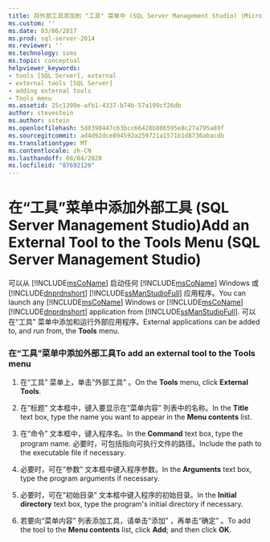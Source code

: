 ```yaml
---
title: 将外部工具添加到 "工具" 菜单中 (SQL Server Management Studio) |Microsoft Docs
ms.custom: ''
ms.date: 03/06/2017
ms.prod: sql-server-2014
ms.reviewer: ''
ms.technology: ssms
ms.topic: conceptual
helpviewer_keywords:
- tools [SQL Server], external
- external tools [SQL Server]
- adding external tools
- Tools menu
ms.assetid: 25c1399e-afb1-4337-b74b-57a199cf26db
author: stevestein
ms.author: sstein
ms.openlocfilehash: 5d0390447c63bcc66428b886595e8c27a795a89f
ms.sourcegitcommit: ad4d92dce894592a259721a1571b1d8736abacdb
ms.translationtype: MT
ms.contentlocale: zh-CN
ms.lasthandoff: 08/04/2020
ms.locfileid: "87692120"
---
```

# <a name="add-an-external-tool-to-the-tools-menu-sql-server-management-studio"></a><span data-ttu-id="fcbbf-102">在“工具”菜单中添加外部工具 (SQL Server Management Studio)</span><span class="sxs-lookup"><span data-stu-id="fcbbf-102">Add an External Tool to the Tools Menu (SQL Server Management Studio)</span></span>
  <span data-ttu-id="fcbbf-103">可以从 [!INCLUDE[msCoName](../includes/msconame-md.md)] 启动任何 [!INCLUDE[msCoName](../includes/msconame-md.md)] Windows 或 [!INCLUDE[dnprdnshort](../includes/dnprdnshort-md.md)] [!INCLUDE[ssManStudioFull](../includes/ssmanstudiofull-md.md)] 应用程序。</span><span class="sxs-lookup"><span data-stu-id="fcbbf-103">You can launch any [!INCLUDE[msCoName](../includes/msconame-md.md)] Windows or [!INCLUDE[msCoName](../includes/msconame-md.md)] [!INCLUDE[dnprdnshort](../includes/dnprdnshort-md.md)] application from [!INCLUDE[ssManStudioFull](../includes/ssmanstudiofull-md.md)].</span></span> <span data-ttu-id="fcbbf-104">可以在“工具”  菜单中添加和运行外部应用程序。</span><span class="sxs-lookup"><span data-stu-id="fcbbf-104">External applications can be added to, and run from, the **Tools** menu.</span></span>  
  
### <a name="to-add-an-external-tool-to-the-tools-menu"></a><span data-ttu-id="fcbbf-105">在“工具”菜单中添加外部工具</span><span class="sxs-lookup"><span data-stu-id="fcbbf-105">To add an external tool to the Tools menu</span></span>  
  
1.  <span data-ttu-id="fcbbf-106">在“工具”  菜单上，单击“外部工具”  。</span><span class="sxs-lookup"><span data-stu-id="fcbbf-106">On the **Tools** menu, click **External Tools**.</span></span>  
  
2.  <span data-ttu-id="fcbbf-107">在“标题”  文本框中，键入要显示在“菜单内容”  列表中的名称。</span><span class="sxs-lookup"><span data-stu-id="fcbbf-107">In the **Title** text box, type the name you want to appear in the **Menu contents** list.</span></span>  
  
3.  <span data-ttu-id="fcbbf-108">在“命令”  文本框中，键入程序名。</span><span class="sxs-lookup"><span data-stu-id="fcbbf-108">In the **Command** text box, type the program name.</span></span> <span data-ttu-id="fcbbf-109">必要时，可包括指向可执行文件的路径。</span><span class="sxs-lookup"><span data-stu-id="fcbbf-109">Include the path to the executable file if necessary.</span></span>  
  
4.  <span data-ttu-id="fcbbf-110">必要时，可在“参数”  文本框中键入程序参数。</span><span class="sxs-lookup"><span data-stu-id="fcbbf-110">In the **Arguments** text box, type the program arguments if necessary.</span></span>  
  
5.  <span data-ttu-id="fcbbf-111">必要时，可在“初始目录”  文本框中键入程序的初始目录。</span><span class="sxs-lookup"><span data-stu-id="fcbbf-111">In the **Initial directory** text box, type the program's initial directory if necessary.</span></span>  
  
6.  <span data-ttu-id="fcbbf-112">若要向“菜单内容”  列表添加工具，请单击“添加”  ，再单击“确定”  。</span><span class="sxs-lookup"><span data-stu-id="fcbbf-112">To add the tool to the **Menu contents** list, click **Add**; and then click **OK**.</span></span>  
  
  
